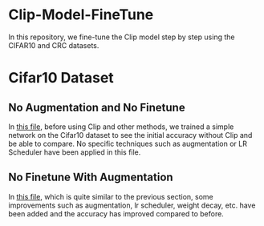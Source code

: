 # Clip-Model-FineTune
In this repository, we fine-tune the Clip model step by step using the CIFAR10 and CRC datasets.

# Cifar10 Dataset
## No Augmentation and No Finetune
In [this file](./Cifar10FineTune/1-NoFineTuneNoAugmentation.ipynb), before using Clip and other methods, we trained a simple network on the Cifar10 dataset to see the initial accuracy without Clip and be able to compare. No specific techniques such as augmentation or LR Scheduler have been applied in this file.
## No Finetune With Augmentation
In [this file](./Cifar10FineTune/۲-NoFineTuneWithAugmentation.ipynb), which is quite similar to the previous section, some improvements such as augmentation, lr scheduler, weight decay, etc. have been added and the accuracy has improved compared to before.

